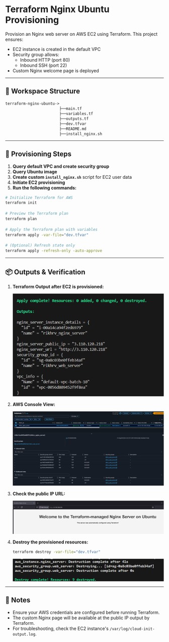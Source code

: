 
# Terraform Nginx Ubuntu Provisioning

Provision an Nginx web server on AWS EC2 using Terraform. This project ensures:

- EC2 instance is created in the default VPC
- Security group allows:
  - Inbound HTTP (port 80)
  - Inbound SSH (port 22)
- Custom Nginx welcome page is deployed

---

## 📁 Workspace Structure

```
terraform-nginx-ubuntu->
                        ├──main.tf
                        ├──variables.tf
                        ├──outputs.tf
                        ├──dev.tfvar
                        ├──README.md
                        ├──install_nginx.sh
```

---

## 🚀 Provisioning Steps

1. **Query default VPC and create security group**
2. **Query Ubuntu image** 
3. **Create custom `install_nginx.sh`** script for EC2 user data
4. **Initiate EC2 provisioning**
5. **Run the following commands:**
```bash
# Initialize Terraform for AWS
terraform init

# Preview the Terraform plan
terraform plan

# Apply the Terraform plan with variables
terraform apply -var-file="dev.tfvar"

# (Optional) Refresh state only
terraform apply -refresh-only -auto-approve
```

---

## 📦 Outputs & Verification

1. **Terraform Output after EC2 is provisioned:**

   ![Terraform Output](img/image.png)

2. **AWS Console View:**

   ![AWS Console](img/image-2.png)

3. **Check the public IP URL:**

   ![Nginx Welcome Page](img/image-1.png)

4. **Destroy the provisioned resources:**

   ```bash
   terraform destroy -var-file="dev.tfvar"
   ```
   ![Destroy Output](img/image-3.png)

---

## 📝 Notes

- Ensure your AWS credentials are configured before running Terraform.
- The custom Nginx page will be available at the public IP output by Terraform.
- For troubleshooting, check the EC2 instance's `/var/log/cloud-init-output.log`.
